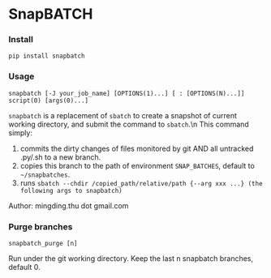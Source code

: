 # SnapBATCH

### Install 
```
pip install snapbatch
```

### Usage
```
snapbatch [-J your_job_name] [OPTIONS(1)...] [ : [OPTIONS(N)...]] script(0) [args(0)...]
```

`snapbatch` is a replacement of `sbatch` to create a snapshot of current working directory, and submit the command to `sbatch`.\n
This command simply:
1. commits the dirty changes of files monitored by git AND all untracked .py/.sh to a new branch. 
2. copies this branch to the path of environment `SNAP_BATCHES`, default to `~/snapbatches`.
3. runs `sbatch --chdir /copied_path/relative/path {--arg xxx ...} (the following args to snapbatch)`

Author: mingding.thu dot gmail.com

### Purge branches
```
snapbatch_purge [n]
```
Run under the git working directory. Keep the last n snapbatch branches, default 0.

